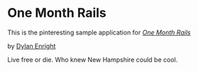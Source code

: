 # One Month Rails

This is the pinteresting sample application for
[*One Month Rails*](http://onemonthrails.com)

by [Dylan Enright](http://Wefunder.com)

Live free or die. Who knew New Hampshire could be cool. 